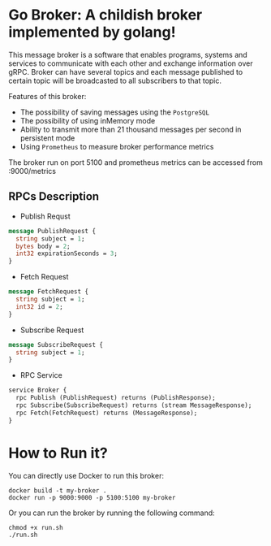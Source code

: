 # Go Broker: A childish broker implemented by golang!

This message broker is a software that enables programs, systems and services to communicate with each other and exchange information over gRPC. 
Broker can have several topics and each message published to certain topic will be broadcasted
to all subscribers to that topic.

Features of this broker:
- The possibility of saving messages using the `PostgreSQL`
- The possibility of using inMemory mode
- Ability to transmit more than 21 thousand messages per second in persistent mode
- Using `Prometheus` to measure broker performance metrics

The broker run on port 5100 and prometheus metrics can be accessed from :9000/metrics

## RPCs Description
- Publish Requst
```protobuf
message PublishRequest {
  string subject = 1;
  bytes body = 2;
  int32 expirationSeconds = 3;
}
```
- Fetch Request
```protobuf
message FetchRequest {
  string subject = 1;
  int32 id = 2;
}
```
- Subscribe Request
```protobuf
message SubscribeRequest {
  string subject = 1;
}
```
- RPC Service
```protobuf
service Broker {
  rpc Publish (PublishRequest) returns (PublishResponse);
  rpc Subscribe(SubscribeRequest) returns (stream MessageResponse);
  rpc Fetch(FetchRequest) returns (MessageResponse);
}
```

# How to Run it?
You can directly use Docker to run this broker:
```shell
docker build -t my-broker . 
docker run -p 9000:9000 -p 5100:5100 my-broker
```
Or you can run the broker by running the following command:
```shell
chmod +x run.sh
./run.sh
```
